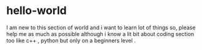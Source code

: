# hello-world
I am new to this section of world and i want to learn lot of things so, please help me as much as possible
although i know a lit bit about coding section too like c++ , python but only on a beginners level .  

